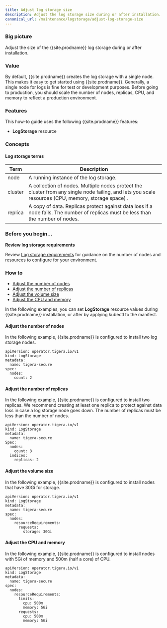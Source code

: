 ```yaml
---
title: Adjust log storage size
description: Adjust the log storage size during or after installation.
canonical_url: /maintenance/logstorage/adjust-log-storage-size
---
```


### Big picture

Adjust the size of the {{site.prodname}} log storage during or after installation.

### Value

By default, {{site.prodname}} creates the log storage with a single node. This makes it easy to get started using {{site.prodname}}. 
Generally, a single node for logs is fine for test or development purposes. Before going to production, you should scale 
the number of nodes, replicas, CPU, and memory to reflect a production environment.

### Features

This how-to guide uses the following {{site.prodname}} features:

-  **LogStorage** resource

### Concepts

#### Log storage terms

| Term    | Description                                                  |
| ------- | ------------------------------------------------------------ |
| node    | A running instance of the log storage.                  |
| cluster | A collection of nodes. Multiple nodes protect the cluster from any single node failing, and lets you scale resources (CPU, memory, storage space) . |
| replica | A copy of data. Replicas protect against data loss if a node fails. The number of replicas must be less than the number of nodes. |

### Before you begin...

**Review log storage requirements**

Review [Log storage requirements]({{site.baseurl}}/maintenance/logstorage/log-storage-requirements) for guidance on the number of nodes and resources to configure for your environment.

### How to

- [Adjust the number of nodes](#adjust-the-number-of-nodes)
- [Adjust the number of replicas](#adjust-the-number-of-replicas)
- [Adjust the volume size](#adjust-the-volume-size)
- [Adjust the CPU and memory](#adjust-the-cpu-and-memory)

In the following examples, you can set **LogStorage** resource values during {{site.prodname}} installation, or after by applying kubectl to the manifest.

#### Adjust the number of nodes

In the following example, {{site.prodname}} is configured to install two log storage nodes.

```
apiVersion: operator.tigera.io/v1
kind: LogStorage
metadata:
  name: tigera-secure
spec:
  nodes:
    count: 2
```

#### Adjust the number of replicas

In the following example, {{site.prodname}} is configured to install two replicas. We recommend creating at least one replica to protect against data loss in case a log storage node goes down. The number of replicas must be less than the number of nodes.

```
apiVersion: operator.tigera.io/v1
kind: LogStorage
metadata:
  name: tigera-secure
Spec:
  nodes:
    count: 3
  indices:
    replicas: 2
```

#### Adjust the volume size

In the following example, {{site.prodname}} is configured to install nodes that have 30Gi for storage.

```
apiVersion: operator.tigera.io/v1
kind: LogStorage
metadata:
  name: tigera-secure
spec:
  nodes:
    resourceRequirements:
      requests:
        storage: 30Gi
```

#### Adjust the CPU and memory

In the following example, {{site.prodname}} is configured to install nodes with 5Gi of memory and 500m (half a core) of CPU.

```
apiVersion: operator.tigera.io/v1
kind: LogStorage
metadata:
  name: tigera-secure
spec:
  nodes:
    resourceRequirements:
      limits:
        cpu: 500m
        memory: 5Gi
      requests:
        cpu: 500m
        memory: 5Gi
```
